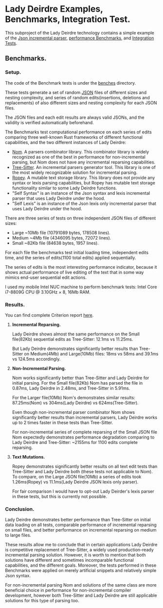 # Lady Deirdre Examples, Benchmarks, Integration Test.

This subproject of the Lady Deirdre technology contains a simple example of the
[Json incremental parser](https://github.com/Eliah-Lakhin/lady-deirdre/tree/master/work/crates/examples/src/json),
[performance Benchmarks](#benchmarks), and
[Integration Tests](https://github.com/Eliah-Lakhin/lady-deirdre/tree/master/work/crates/examples/tests).

## Benchmarks.

### Setup.

The code of the Benchmark tests is under the
[benches](https://github.com/Eliah-Lakhin/lady-deirdre/tree/master/work/crates/examples/benches)
directory.

These tests generate a set of random
[JSON](https://en.wikipedia.org/wiki/JSON) files of different sizes and nesting
complexity, and series of random edits(insertions, deletions and replacements)
of also different sizes and nesting complexity for each JSON files.

The JSON files and each edit results are always valid JSONs, and the validity
is verified automatically beforehand.

The Benchmarks test computational performance on each series of edits comparing
three well-known Rust frameworks of different functional capabilities, and the
two different instances of Lady Deirdre:
 - [Nom](https://crates.io/crates/nom). A parsers combinator library. This
   combinator library is widely recognized as one of the best in performance
   for non-incremental parsing, but Nom does not have any incremental reparsing
   capabilities.
 - [Tree-Sitter](https://crates.io/crates/tree-sitter). An incremental parsers
   generator tool. This library is one of the most widely recognizable solution
   for incremental parsing.
 - [Ropey](https://crates.io/crates/ropey). A mutable text storage library.
   This library does not provide any syntax or lexis parsing capabilities, but
   Ropey has mutable text storage functionality similar to some Lady Deirdre
   functions.
 - "Self Syntax" is an instance of the Json syntax and lexis incremental parser
   that uses Lady Deirdre under the hood.
 - "Self Lexis" is an instance of the Json lexis only incremental parser
   that uses Lady Deirdre under the hood.

There are three series of tests on three independent JSON files of different
sizes:
 - Large ~10Mb file (10791089 bytes, 178508 lines).
 - Medium ~4Mb file (4346095 bytes, 72072 lines).
 - Small ~82Kb file (84638 bytes, 1957 lines).

For each file the benchmarks test initial loading time, independent edits time,
and the series of edits(1100 total edits) applied sequentially.

The series of edits is the most interesting performance indicator, because it
shows actual performance of live editing of the text that in some way mimics
end-user sequential edit actions.

I used my mobile Intel NUC machine to perform benchmark tests:
Intel Core i7-8809G CPU @ 3.10GHz × 8, 16Mb RAM.

### Results.

You can find complete Criterion report
[here](https://6314c0d3ffd9447cb096168e--cheerful-malasada-35b65a.netlify.app/report/).

1. **Incremental Reparsing.**

   Lady Deirdre shows almost the same performance on the Small file(82Kb)
   sequential edits as Tree-Sitter: 12.1ms vs 11.25ms.

   But Lady Deirdre demonstrates significantly better results than Tree-Sitter
   on Medium(4Mb) and Large(10Mb) files: 18ms vs 58ms and 39.1ms vs 124.5ms
   accordingly.

2. **Non-Incremental Parsing.**

   Nom works significantly better than Tree-Sitter and Lady Deirdre for initial
   parsing. For the Small file(82Kb) Nom has parsed the file in 0.87ms,
   Lady Deirdre in 2.48ms, and Tree-Sitter in 5.91ms.

   For the Larger file(10Mb) Nom's demonstrates similar results:
   87.25ms(Nom) vs 304ms(Lady Deirdre) vs 624ms(Tree-Sitter).

   Even though non-incremental parser combinator Nom shows significantly
   better results than incremental parsers, Lady Deirdre works up to 2 times
   faster in these tests than Tree-Sitter.

   For non-incremental series of complete reparsing of the Small JSON file Nom
   expectedly demonstrates performance degradation comparing to Lady Deirdre and
   Tree-Sitter: ~2155ms for 1100 edits complete reparsing.

3. **Text Mutations.**

   Ropey demonstrates significantly better results on all text edit tests
   than Tree-Sitter and Lady Deirdre both (these tests not applicable to Nom).
   To compare, on the Large JSON file(10Mb) a series of edits took
   1.26ms(Ropey) vs 11.1ms(Lady Deirdre JSON lexis only parser).

   For fair comparison I would have to opt-out Lady Deirder's lexis parser
   in these tests, but this is currently not possible.

### Conclusion.

Lady Deirdre demonstrates better performance than Tree-Sitter on initial data
loading on all tests, comparable performance of incremental reparsing on small
files, and better performance on incremental reparsing on medium to large files.

These results allow me to conclude that in certain applications Lady Deirdre
is competitive replacement of Tree-Sitter, a widely used production-ready
incremental parsing solution. However, it is worth to mention that both solutions
have different and sometimes incomparable functional capabilities, and
the different goals. Moreover, the tests performed in these Benchmarks
were applied on merely artificial snippets and relatively simple Json syntax.

For non-incremental parsing Nom and solutions of the same class are
more beneficial choice in performance for non-incremental compiler development,
however both Tree-Sitter and Lady Deirdre are still applicable solutions for
this type of parsing too.
